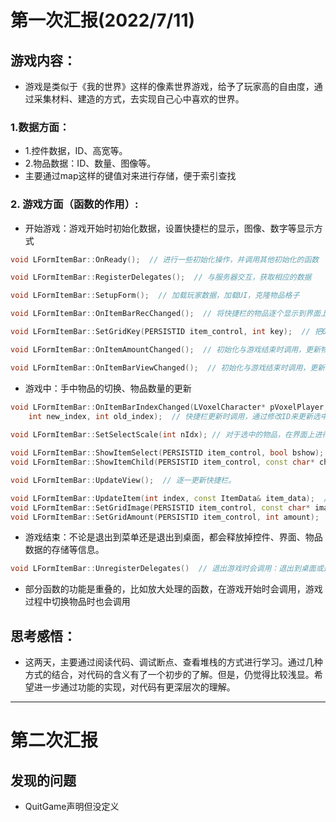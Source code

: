 # 第一次汇报(2022/7/11)
## 游戏内容：
- 游戏是类似于《我的世界》这样的像素世界游戏，给予了玩家高的自由度，通过采集材料、建造的方式，去实现自己心中喜欢的世界。
### 1.数据方面：
- 1.控件数据，ID、高宽等。
- 2.物品数据：ID、数量、图像等。
- 主要通过map这样的键值对来进行存储，便于索引查找

### 2. 游戏方面（函数的作用）:
- 开始游戏：游戏开始时初始化数据，设置快捷栏的显示，图像、数字等显示方式
```C++
void LFormItemBar::OnReady();  // 进行一些初始化操作，并调用其他初始化的函数

void LFormItemBar::RegisterDelegates();  // 与服务器交互，获取相应的数据

void LFormItemBar::SetupForm();  // 加载玩家数据，加载UI，克隆物品格子

void LFormItemBar::OnItemBarRecChanged();  // 将快捷栏的物品逐个显示到界面上

void LFormItemBar::SetGridKey(PERSISTID item_control, int key);  // 把0~9的数字显示在快捷栏上

void LFormItemBar::OnItemAmountChanged();  // 初始化与游戏结束时调用，更新物品数量

void LFormItemBar::OnItemBarViewChanged();  // 初始化与游戏结束时调用，更新物品图片
```
- 游戏中：手中物品的切换、物品数量的更新
```C++
void LFormItemBar::OnItemBarIndexChanged(LVoxelCharacter* pVoxelPlayer,
	int new_index, int old_index);  // 快捷栏更新时调用，通过修改ID来更新选中的物品
    
void LFormItemBar::SetSelectScale(int nIdx); // 对于选中的物品，在界面上进行一个放大处理

void LFormItemBar::ShowItemSelect(PERSISTID item_control, bool bshow); // // 调用ShowItemChild，通过传过来的ID，将对应的图片显示出来
void LFormItemBar::ShowItemChild(PERSISTID item_control, const char* child_name, bool bshow);

void LFormItemBar::UpdateView();  // 逐一更新快捷栏。

void LFormItemBar::UpdateItem(int index, const ItemData& item_data);  // 通过ID得到相应的游戏对象，把对应的图片和数据显示出来
void LFormItemBar::SetGridImage(PERSISTID item_control, const char* image);  // 只被UpdateItem调用，找到物品的图片并更新
void LFormItemBar::SetGridAmount(PERSISTID item_control, int amount);  // 只被UpdateItem调用，找到物品的数量并更新
```
- 游戏结束：不论是退出到菜单还是退出到桌面，都会释放掉控件、界面、物品数据的存储等信息。
```C++
void LFormItemBar::UnregisterDelegates()  // 退出游戏时会调用：退出到桌面或退出到菜单
```
- 部分函数的功能是重叠的，比如放大处理的函数，在游戏开始时会调用，游戏过程中切换物品时也会调用
## 思考感悟：
- 这两天，主要通过阅读代码、调试断点、查看堆栈的方式进行学习。通过几种方式的结合，对代码的含义有了一个初步的了解。但是，仍觉得比较浅显。希望进一步通过功能的实现，对代码有更深层次的理解。

---

# 第二次汇报

## 发现的问题
- QuitGame声明但没定义
